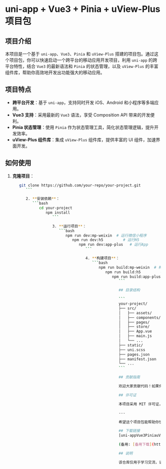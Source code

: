 # uni-app + Vue3 + Pinia + uView-Plus 项目包

## 项目介绍

本项目是一个基于 `uni-app`、`Vue3`、`Pinia` 和 `uView-Plus` 搭建的项目包。通过这个项目包，你可以快速启动一个跨平台的移动应用开发项目，利用 `uni-app` 的跨平台特性，结合 `Vue3` 的最新语法和 `Pinia` 的状态管理，以及 `uView-Plus` 的丰富组件库，帮助你高效地开发出功能强大的移动应用。

## 项目特点

- **跨平台开发**：基于 `uni-app`，支持同时开发 iOS、Android 和小程序等多端应用。
- **Vue3 支持**：采用最新的 `Vue3` 语法，享受 Composition API 带来的开发便利。
- **Pinia 状态管理**：使用 `Pinia` 作为状态管理工具，简化状态管理逻辑，提升开发效率。
- **uView-Plus 组件库**：集成 `uView-Plus` 组件库，提供丰富的 UI 组件，加速界面开发。

## 如何使用

1. **克隆项目**：
   ```bash
      git clone https://github.com/your-repo/your-project.git
         ```

         2. **安装依赖**：
            ```bash
               cd your-project
                  npm install
                     ```

                     3. **运行项目**：
                        ```bash
                           npm run dev:mp-weixin  # 运行微信小程序
                              npm run dev:h5         # 运行H5
                                 npm run dev:app-plus   # 运行App
                                    ```

                                    4. **构建项目**：
                                       ```bash
                                          npm run build:mp-weixin  # 构建微信小程序
                                             npm run build:h5         # 构建H5
                                                npm run build:app-plus   # 构建App
                                                   ```

                                                   ## 目录结构

                                                   ```
                                                   your-project/
                                                   ├── src/
                                                   │   ├── assets/          # 静态资源
                                                   │   ├── components/      # 公共组件
                                                   │   ├── pages/           # 页面组件
                                                   │   ├── store/           # Pinia 状态管理
                                                   │   ├── App.vue          # 根组件
                                                   │   ├── main.js          # 入口文件
                                                   │   └── ...
                                                   ├── static/              # 静态文件
                                                   ├── uni.scss             # uni-app 样式配置
                                                   ├── pages.json           # 页面路由配置
                                                   ├── manifest.json        # 应用配置
                                                   └── ...
                                                   ```

                                                   ## 贡献指南

                                                   欢迎大家贡献代码！如果你有任何改进建议或发现了 bug，请提交 issue 或 pull request。

                                                   ## 许可证

                                                   本项目采用 MIT 许可证，详情请参阅 [LICENSE](LICENSE) 文件。

                                                   ---

                                                   希望这个项目包能帮助你快速启动你的移动应用开发项目！如果有任何问题，欢迎随时联系我们。

                                                   ## 下载链接
                                                   [uni-appVue3PiniauView-Plus项目包](https://pan.quark.cn/s/fefc3434a5a2) 

                                                   (备用: [备用下载](https://pan.baidu.com/s/11h1_3QAy4tiOb2EeCquZhA?pwd=1234))

                                                   ## 说明

                                                   该仓库仅用于学习交流，请勿用于商业用途。

